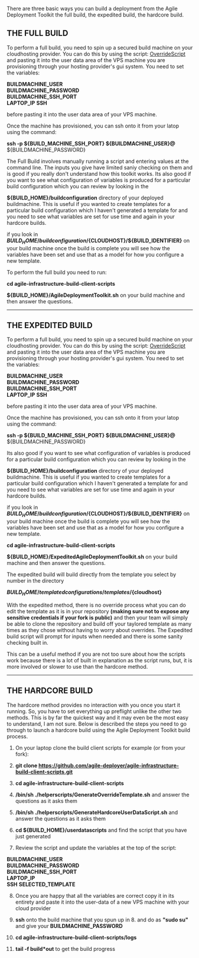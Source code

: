 There are three basic ways you can build a deployment from the Agile Deployment Toolkit the full build, the expedited build, the hardcore build.

## THE FULL BUILD

To perform a full build, you need to spin up a secured build machine on your cloudhosting provider. You can do this by using the script: [OverrideScript](https://github.com/agile-deployer/agile-infrastructure-build-client-scripts/blob/master/templatedconfigurations/templateoverrides/OverrideScript.sh) and pasting it into the user data area of the VPS machine you are provisioning through your hosting provider's gui system. You need to set the variables:

**BUILDMACHINE_USER**   
**BUILDMACHINE_PASSWORD**  
**BUILDMACHINE_SSH_PORT**  
**LAPTOP_IP**
**SSH**

before pasting it into the user data area of your VPS machine.

Once the machine has provisioned, you can ssh onto it from your latop using the command:

**ssh -p ${BUILD_MACHINE_SSH_PORT} ${BUILDMACHINE_USER}@<build-machine-ip>**
<enter> ${BUILDMACHINE_PASSWORD}
  
The Full Build involves manually running a script and entering values at the command line. The inputs you give have limited saniy checking on them and is good if you really don't understand how this toolkit works.  Its also good if you want to see what configuration of variables is produced for a particular build configuration which you can review by looking in the 
  
  **${BUILD_HOME}/buildconfiguration**  directory of your deployed buildmachine. This is useful if you wanted to create templates for a particular build configuration which I haven't generated a template for and you need to see what variables are set for use time and again in your hardcore builds. 
  
  if you look in **${BUILD_HOME}/buildconfiguration/${CLOUDHOST}/${BUILD_IDENTIFIER}** on your build machine once the build is complete you will see how the variables have been set and use that as a model for how you configure a new template. 
  
To perform the full build you need to run:

  **cd agile-infrastructure-build-client-scripts**
  
  **${BUILD_HOME}/AgileDeploymentToolkit.sh** on your build machine and then answer the questions.
  
  --------------------------
  
## THE EXPEDITED BUILD
 
  To perform a full build, you need to spin up a secured build machine on your cloudhosting provider. You can do this by using the script: [OverrideScript](https://github.com/agile-deployer/agile-infrastructure-build-client-scripts/blob/master/templatedconfigurations/templateoverrides/OverrideScript.sh) and pasting it into the user data area of the VPS machine you are provisioning through your hosting provider's gui system. You need to set the variables:

**BUILDMACHINE_USER**   
**BUILDMACHINE_PASSWORD**  
**BUILDMACHINE_SSH_PORT**  
**LAPTOP_IP**
**SSH**

before pasting it into the user data area of your VPS machine.

Once the machine has provisioned, you can ssh onto it from your latop using the command:

**ssh -p ${BUILD_MACHINE_SSH_PORT} ${BUILDMACHINE_USER}@<build-machine-ip>**
<enter> ${BUILDMACHINE_PASSWORD}
  
 Its also good if you want to see what configuration of variables is produced for a particular build configuration which you can review by looking in the 
  
 **${BUILD_HOME}/buildconfiguration**  directory of your deployed buildmachine. This is useful if you wanted to create templates for a particular build configuration which I haven't generated a template for and you need to see what variables are set for use time and again in your hardcore builds. 
  
 if you look in **${BUILD_HOME}/buildconfiguration/${CLOUDHOST}/${BUILD_IDENTIFIER}** on your build machine once the build is complete you will see how the variables have been set and use that as a model for how you configure a new template. 
  
**cd agile-infrastructure-build-client-scripts**
  
**${BUILD_HOME}/ExpeditedAgileDeploymentToolkit.sh** on your build machine and then answer the questions.
  
The expedited build will build directly from the template you select by number in the directory  
  
  **${BUILD_HOME}/templatedconfigurations/templates/${cloudhost}**
  
With the expedited method, there is no override process what you can do edit the template as it is in your repository **(making sure not to expose any sensitive credentials if your fork is public)** and then your team will simply be able to clone the repository and build off your taylored template as many times as they chose without having to worry about overrides. The Expedited build script will prompt for inputs when needed and there is some sanity checking built in.
  
This can be a useful method if you are not too sure about how the scripts work because there is a lot of built in explanation as the script runs, but, it is more involved or slower to use than the hardcore method. 

  ------------------
  
## THE HARDCORE BUILD
  
  The hardcore method provides no interaction with you once you start it running. So, you have to set everything up preflight unlike the other two methods. This is by far the quickest way and it may even be the most easy to understand, I am not sure. Below is described the steps you need to go through to launch a hardcore build using the Agile Deployment Toolkit build process. 
  
  1. On your laptop clone the build client scripts for example (or from your fork):
  
  2. **git clone https://github.com/agile-deployer/agile-infrastructure-build-client-scripts.git**
  
  3. **cd agile-infrastructure-build-client-scripts**
  
  4. **/bin/sh ./helperscripts/GenerateOverrideTemplate.sh** and answer the questions as it asks them 
  
  5. **/bin/sh ./helperscripts/GenerateHardcoreUserDataScript.sh** and answer the questions as it asks them
  
  6. **cd ${BUILD_HOME}/userdatascripts** and find the script that you have just generated
  
  7. Review the script and update the variables at the top of the script:
  
  **BUILDMACHINE_USER**  
**BUILDMACHINE_PASSWORD**  
**BUILDMACHINE_SSH_PORT**  
**LAPTOP_IP**  
**SSH**
**SELECTED_TEMPLATE**
  
  8. Once you are happy that all the variables are correct copy it in its entirety and paste it into the user-data of a new VPS machine with your cloud provider
  
  9. **ssh** onto the build machine that you spun up in 8. and do as **"sudo su"** and give your **BUILDMACHINE_PASSWORD**
  
  10. **cd agile-infrastructure-build-client-scripts/logs**
  
  11. **tail -f build*out** to get the build progress
